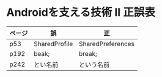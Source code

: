 # Androidを支える技術 II 正誤表

|ページ | 誤 | 正 |
| ---- | --- | --- |
| p53 | SharedProfile | SharedPreferences |
|  p192  | beak; | break; |
| p242 | とい名前 | という名前 |
